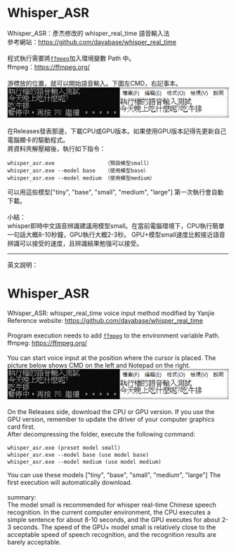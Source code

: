 # Whisper_ASR
Whisper_ASR：彥杰修改的 whisper_real_time 語音輸入法<br>
參考網站：<https://github.com/davabase/whisper_real_time>
<br><br>
程式執行需要將[`ffmpeg`](https://ffmpeg.org/)加入環境變數 Path 中。<br>
ffmpeg：<https://ffmpeg.org/>
<br><br>
游標放的位置，就可以開始語音輸入。下圖左CMD，右記事本。
![Demo gif](demo.gif)
<br><br>
在Releases發表那邊，下載CPU或GPU版本。如果使用GPU版本記得先更新自己電腦顯卡的驅動程式。
<br>
將資料夾解壓縮後，執行如下指令：
```
whisper_asr.exe                （預設模型small）
whisper_asr.exe --model base   （使用模型base）
whisper_asr.exe --model medium （使用模型medium）
```
可以用這些模型["tiny", "base", "small", "medium", "large"]
第一次執行會自動下載。
<br><br>
小結：<br>
  whisper即時中文語音辨識建議用模型small。在當前電腦環境下，CPU執行簡單一句話大概8-10秒鐘，GPU執行大概2-3秒。
  GPU+模型small速度比較接近語音辨識可以接受的速度，且辨識結果勉强可以接受。


----

英文說明：

# Whisper_ASR
Whisper_ASR: whisper_real_time voice input method modified by Yanjie<br>
Reference website: <https://github.com/davabase/whisper_real_time>
<br><br>
Program execution needs to add [`ffmpeg`](https://ffmpeg.org/) to the environment variable Path. <br>
ffmpeg: <https://ffmpeg.org/>
<br><br>
You can start voice input at the position where the cursor is placed. The picture below shows CMD on the left and Notepad on the right.
![Demo gif](demo.gif)
<br><br>
On the Releases side, download the CPU or GPU version. If you use the GPU version, remember to update the driver of your computer graphics card first.
<br>
After decompressing the folder, execute the following command:
```
whisper_asr.exe (preset model small)
whisper_asr.exe --model base (use model base)
whisper_asr.exe --model medium (use model medium)
```
You can use these models ["tiny", "base", "small", "medium", "large"]
The first execution will automatically download.
<br><br>
summary:<br>
The model small is recommended for whisper real-time Chinese speech recognition. In the current computer environment, the CPU executes a simple sentence for about 8-10 seconds, and the GPU executes for about 2-3 seconds. The speed of the GPU+ model small is relatively close to the acceptable speed of speech recognition, and the recognition results are barely acceptable.